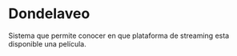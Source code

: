 # Dondelaveo
Sistema que permite conocer en que plataforma de streaming esta disponible una película.
